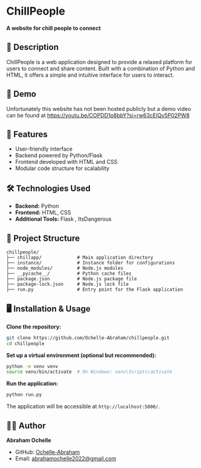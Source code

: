 # ChillPeople

**A website for chill people to connect**

## 📝 Description

ChillPeople is a web application designed to provide a relaxed platform for users to connect and share content. Built with a combination of Python and HTML, it offers a simple and intuitive interface for users to interact.
## 🎥 Demo
Unfortunately this website has not been hosted publicly but a demo video can be found at https://youtu.be/COPDD1p8bbY?si=rw63cEIQy5P02PW8
## 🚀 Features

- User-friendly interface
- Backend powered by Python/Flask
- Frontend developed with HTML and CSS
- Modular code structure for scalability

## 🛠️ Technologies Used

- **Backend:** Python
- **Frontend:** HTML, CSS
- **Additional Tools:** Flask , ItsDangerous

## 📁 Project Structure

```
chillpeople/
├── chillapp/             # Main application directory
├── instance/             # Instance folder for configurations
├── node_modules/         # Node.js modules 
├── __pycache__/          # Python cache files
├── package.json          # Node.js package file
├── package-lock.json     # Node.js lock file
├── run.py                # Entry point for the Flask application
```

## 🖥️ Installation & Usage

 **Clone the repository:**

   ```bash
   git clone https://github.com/Ochelle-Abraham/chillpeople.git
   cd chillpeople
   ```

**Set up a virtual environment (optional but recommended):**

   ```bash
   python -m venv venv
   source venv/bin/activate  # On Windows: venv\Scripts\activate
   ```



**Run the application:**

   ```bash
   python run.py
   ```

   The application will be accessible at `http://localhost:5000/`.



## 🙋‍♂️ Author

**Abraham Ochelle**

- GitHub: [Ochelle-Abraham](https://github.com/Ochelle-Abraham)
- Email: abrahamochelle2022@gmail.com

